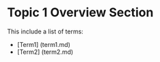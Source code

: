 # Topic 1 Overview Section

This include a list of terms:
* [Term1] (term1.md)
* [Term2] (term2.md)
